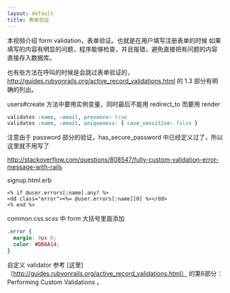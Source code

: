 ```yaml
---
layout: default
title: 表单验证
---
```

<!-- https://laracasts.com/login 参考这里的样式，和表单验证的报错效果。
 -->

 本视频介绍 form validation，表单验证。也就是在用户填写注册表单的时候
 如果填写的内容有明显的问题，程序能够检查，并且报错，避免直接把有问题的内容
 直接存入数据库。

 <!-- 登陆的时候，信息填写如果有错误，当然也应该能够看到报错信息。
  不过就不用表单验证了，直接给个 flash 就好了
  -->


 也有些方法在呼叫的时候是会跳过表单验证的，<http://guides.rubyonrails.org/active_record_validations.html> 的 1.3 部分有明确的列出。

 users#create 方法中要用实例变量，同时最后不能用 redirect_to 而要用 render


 ```ruby
 validates :name, :email, presence: true
 validates :name, :email, uniqueness: { case_sensitive: false }
 ```

注意由于 password 部分的验证，has_secure_password 中已经定义过了，所以这里就不用写了


http://stackoverflow.com/questions/808547/fully-custom-validation-error-message-with-rails


signup.html.erb

```erb
<% if @user.errors[:name].any? %>
<dd class="error"><%= @user.errors[:name][0] %></dd>
<% end %>
```

<!-- 到这里就可以显示英文的报错信息了，如果覆盖默认的信息呢？ 下一集介绍-->

common.css.scss 中 form 大括号里面添加

```scss
.error {
  margin: 9px 0;
  color: #DB8A14;
}
```

 自定义 validator 参考 [这里]（http://guides.rubyonrails.org/active_record_validations.html）
 的第6部分： Performing Custom Validations 。
